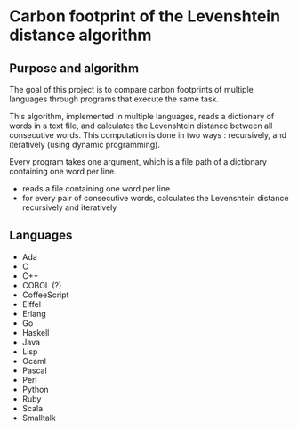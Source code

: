 # Carbon footprint of the Levenshtein distance algorithm

## Purpose and algorithm

The goal of this project is to compare carbon footprints of multiple languages through programs that execute the same task.

This algorithm, implemented in multiple languages, reads a dictionary of words in a text file, and calculates the Levenshtein distance between all consecutive words. This computation is done in two ways : recursively, and iteratively (using dynamic programming).

Every program takes one argument, which is a file path of a dictionary containing one word per line.
* reads a file containing one word per line
* for every pair of consecutive words, calculates the Levenshtein distance recursively and iteratively

## Languages
* Ada
* C
* C++
* COBOL (?)
* CoffeeScript
* Eiffel
* Erlang
* Go
* Haskell
* Java
* Lisp
* Ocaml
* Pascal
* Perl
* Python
* Ruby
* Scala
* Smalltalk
